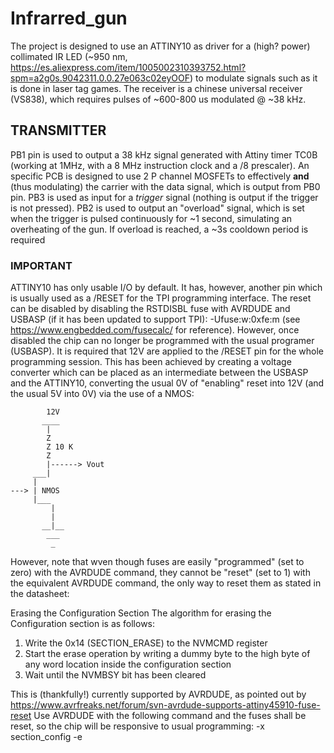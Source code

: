 # Infrarred_gun
The project is designed to use an ATTINY10 as driver for a (high? power) collimated IR LED (~950 nm, https://es.aliexpress.com/item/1005002310393752.html?spm=a2g0s.9042311.0.0.27e063c02eyOOF) to modulate signals such as it is done in laser tag games.
The receiver is a chinese universal receiver (VS838), which requires pulses of ~600-800 us modulated @ ~38 kHz.

## TRANSMITTER ##
PB1 pin is used to output a 38 kHz signal generated with Attiny timer TC0B (working at 1MHz, with a 8 MHz instruction clock and a /8 prescaler).
An specific PCB is designed to use 2 P channel MOSFETs to effectively __and__ (thus modulating) the carrier with the data signal, which is output from PB0 pin.
PB3 is used as input for a _trigger_ signal (nothing is output if the trigger is not pressed). PB2 is used to output an "overload" signal, which is set when the trigger is pulsed continuously for ~1 second, simulating an overheating of the gun. If overload is reached, a ~3s cooldown period is required

### IMPORTANT ###
ATTINY10 has only usable I/O by default. It has, however, another pin which is usually used as a /RESET for the TPI programming interface.
The reset can be disabled by disabling the RSTDISBL fuse with AVRDUDE and USBASP (if it has been updated to support TPI):
-Ufuse:w:0xfe:m (see https://www.engbedded.com/fusecalc/ for reference).
However, once disabled the chip can no longer be programmed with the usual programer (USBASP). It is required that 12V are applied to the /RESET pin for the whole programming session. This has been achieved by creating a voltage converter which can be placed as an intermediate between the USBASP and the ATTINY10, converting the usual 0V of "enabling" reset into 12V (and the usual 5V into 0V) via the use of a NMOS:
```
        12V
       ____
        |
        Z
        Z 10 K
        Z
        |------> Vout
     ___|
     |
---> | NMOS
     |___
         |
         |
       __|__
        ___
         _
```         
However, note that wven though fuses are easily "programmed" (set to zero) with the AVRDUDE command, they cannot be "reset" (set to 1) with the equivalent AVRDUDE command, the only way to reset them as stated in the datasheet:

Erasing the Configuration Section
The algorithm for erasing the Configuration section is as follows:
1. Write the 0x14 (SECTION_ERASE) to the NVMCMD register
2. Start the erase operation by writing a dummy byte to the high byte of any word location inside the
configuration section
3. Wait until the NVMBSY bit has been cleared

This is (thankfully!) currently supported by AVRDUDE, as pointed out by https://www.avrfreaks.net/forum/svn-avrdude-supports-attiny45910-fuse-reset
Use AVRDUDE with the following command and the fuses shall be reset, so the chip will be responsive to usual programming:
-x section_config -e
